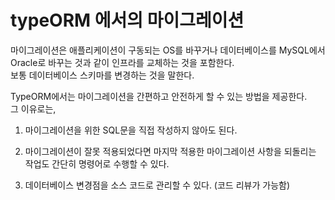 # typeORM 에서의 마이그레이션

마이그레이션은 애플리케이션이 구동되는 OS를 바꾸거나 데이터베이스를 MySQL에서 Oracle로 바꾸는 것과 같이 인프라를 교체하는 것을 포함한다.  
보통 데이터베이스 스키마를 변경하는 것을 말한다.  
  
TypeORM에서는 마이그레이션을 간편하고 안전하게 할 수 있는 방법을 제공한다.  
그 이유로는, 
  
1. 마이그레이션을 위한 SQL문을 직접 작성하지 않아도 된다.

2. 마이그레이션이 잘못 적용되었다면 마지막 적용한 마이그레이션 사항을 되돌리는 작업도 간단히 명령어로 수행할 수 있다.

3. 데이터베이스 변경점을 소스 코드로 관리할 수 있다. (코드 리뷰가 가능함)

